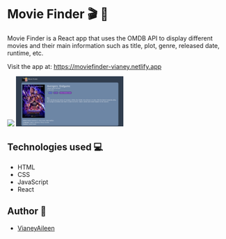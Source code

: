 # Movie Finder 🎬 🍿
Movie Finder is a React app that uses the OMDB API to display different movies and their main information such as title, plot, genre, released date, runtime, etc.

Visit the app at: https://moviefinder-vianey.netlify.app

<img src="img/movieHome.png" width="49%">
<img src="img/singleMovie.png" width="49%">


## Technologies used 💻
- HTML
- CSS
- JavaScript
- React

## Author 👤
- [VianeyAileen](https://github.com/VianeyAileen)